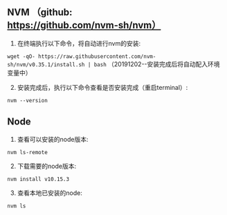 ## NVM （github: https://github.com/nvm-sh/nvm）
1. 在终端执行以下命令，将自动进行nvm的安装:

`wget -qO- https://raw.githubusercontent.com/nvm-sh/nvm/v0.35.1/install.sh | bash` （20191202--安装完成后将自动配入环境变量中）

2. 安装完成后，执行以下命令查看是否安装完成（重启terminal）:

  `nvm --version`

## Node  
1. 查看可以安装的node版本:

  `nvm ls-remote`

2. 下载需要的node版本:

  `nvm install v10.15.3`

3. 查看本地已安装的node:

  `nvm ls`
